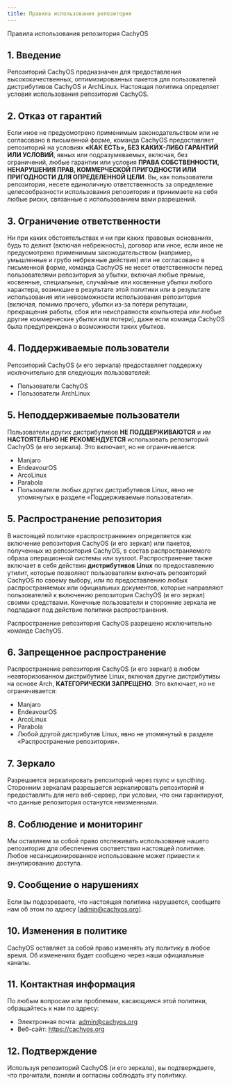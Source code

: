 ```yaml
---
title: Правила использования репозитория
---
```


Правила использования репозитория CachyOS

## 1. Введение

Репозиторий CachyOS предназначен для предоставления высококачественных, оптимизированных пакетов для пользователей дистрибутивов CachyOS и ArchLinux. Настоящая политика определяет условия использования репозитория CachyOS.

## 2. Отказ от гарантий

Если иное не предусмотрено применимым законодательством или не согласовано в письменной форме, команда CachyOS предоставляет репозиторий на условиях **«КАК ЕСТЬ», БЕЗ КАКИХ-ЛИБО ГАРАНТИЙ ИЛИ УСЛОВИЙ**, явных или подразумеваемых, включая, без ограничений, любые гарантии или условия **ПРАВА СОБСТВЕННОСТИ, НЕНАРУШЕНИЯ ПРАВ, КОММЕРЧЕСКОЙ ПРИГОДНОСТИ ИЛИ ПРИГОДНОСТИ ДЛЯ ОПРЕДЕЛЕННОЙ ЦЕЛИ**. Вы, как пользователи репозитория, несете единоличную ответственность за определение целесообразности использования репозитория и принимаете на себя любые риски, связанные с использованием вами разрешений.

## 3. Ограничение ответственности

Ни при каких обстоятельствах и ни при каких правовых основаниях, будь то деликт (включая небрежность), договор или иное, если иное не предусмотрено применимым законодательством (например, умышленные и грубо небрежные действия) или не согласовано в письменной форме, команда CachyOS не несет ответственности перед пользователями репозитория за убытки, включая любые прямые, косвенные, специальные, случайные или косвенные убытки любого характера, возникшие в результате этой политики или в результате использования или невозможности использования репозитория (включая, помимо прочего, убытки из-за потери репутации, прекращения работы, сбоя или неисправности компьютера или любые другие коммерческие убытки или потери), даже если команда CachyOS была предупреждена о возможности таких убытков.

## 4. Поддерживаемые пользователи

Репозиторий CachyOS (и его зеркала) предоставляет поддержку исключительно для следующих пользователей:

- Пользователи CachyOS
- Пользователи ArchLinux

## 5. Неподдерживаемые пользователи

Пользователи других дистрибутивов **НЕ ПОДДЕРЖИВАЮТСЯ** и им **НАСТОЯТЕЛЬНО НЕ РЕКОМЕНДУЕТСЯ** использовать репозиторий CachyOS (и его зеркала). Это включает, но не ограничивается:

- Manjaro
- EndeavourOS
- ArcoLinux
- Parabola
- Пользователи любых других дистрибутивов Linux, явно не упомянутых в разделе «Поддерживаемые пользователи».

## 5. Распространение репозитория

В настоящей политике «распространение» определяется как включение репозитория CachyOS (и его зеркал) или пакетов, полученных из репозитория CachyOS, в состав распространяемого образа операционной системы или sysroot. Распространение также включает в себя действия **дистрибутивов Linux** по предоставлению утилит, которые позволяют пользователям включать репозиторий CachyOS по своему выбору, или по предоставлению любых распространяемых или официальных документов, которые направляют пользователей к включению репозитория CachyOS (и его зеркал) своими средствами. Конечные пользователи и сторонние зеркала не подпадают под действие политики распространения.

Распространение репозитория CachyOS разрешено исключительно команде CachyOS.

## 6. Запрещенное распространение

Распространение репозитория CachyOS (и его зеркал) в любом неавторизованном дистрибутиве Linux, включая другие дистрибутивы на основе Arch, **КАТЕГОРИЧЕСКИ ЗАПРЕЩЕНО**. Это включает, но не ограничивается:

- Manjaro
- EndeavourOS
- ArcoLinux
- Parabola
- Любой другой дистрибутив Linux, явно не упомянутый в разделе «Распространение репозитория».

## 7. Зеркало

Разрешается зеркалировать репозиторий через rsync и syncthing. Сторонним зеркалам разрешается зеркалировать репозиторий и предоставлять для него веб-сервер, при условии, что они гарантируют, что данные репозитория останутся неизменными.

## 8. Соблюдение и мониторинг

Мы оставляем за собой право отслеживать использование нашего репозитория для обеспечения соответствия настоящей политике. Любое несанкционированное использование может привести к аннулированию доступа.

## 9. Сообщение о нарушениях

Если вы подозреваете, что настоящая политика нарушается, сообщите нам об этом по адресу [admin@cachyos.org].

## 10. Изменения в политике

CachyOS оставляет за собой право изменять эту политику в любое время. Об изменениях будет сообщено через наши официальные каналы.

## 11. Контактная информация

По любым вопросам или проблемам, касающимся этой политики, обращайтесь к нам по адресу:

- Электронная почта: admin@cachyos.org
- Веб-сайт: https://cachyos.org

## 12. Подтверждение

Используя репозиторий CachyOS (и его зеркала), вы подтверждаете, что прочитали, поняли и согласны соблюдать эту политику.
